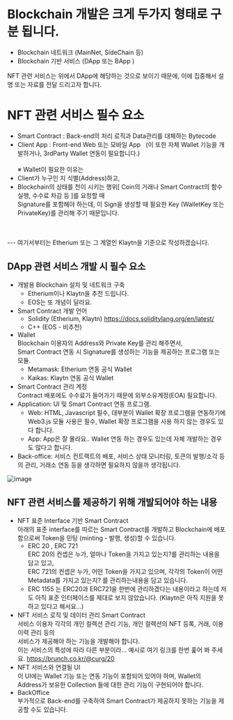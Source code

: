 # Blockchain 개발은 크게 두가지 형태로 구분 됩니다. 
- Blockchain 네트워크 (MainNet, SideChain 등)
- Blockchain 기반 서비스 (DApp 또는 BApp )

NFT 관련 서비스는 위에서 DApp에 해당하는 것으로 보이기 때문에, 이에 집중해서 설명 또는 자료를 전달 드리고자 합니다.

# NFT 관련 서비스 필수 요소
- Smart Contract : Back-end의 처리 로직과 Data관리를 대체하는 Bytecode
- Client App : Front-end Web 또는 모바일 App
  (이 또한 자체 Wallet 기능을 개발하거나, 3rdParty Wallet 연동이 필요합니다.)
<br/><br/>
※ Wallet이 필요한 이유는
- Client가 누구인 지 식별(Address)하고,
- Blockchain의 상태를 천이 시키는 행위[ Coin의 거래나 Smart Contract의 함수 실행, 수수료 차감 등 ]를 요청할 때<br/> Signature를 포함해야 하는데, 이 Sign을 생성할 때 필요한 Key (WalletKey 또는 PrivateKey)를 관리해 주기 때문입니다.

<br/>
<br/>
--- 여기서부터는 Etherium 또는 그 계열인 Klaytn을 기준으로 작성하겠습니다.<br/>

## DApp 관련 서비스 개발 시 필수 요소
- 개발용 Blockchain 설치 및 네트워크 구축
  - Etherium이나 Klaytn을 추천 드립니다.
  - EOS는 또 개념이 달라요.
- Smart Contract 개발 언어
  - Solidity (Etherium, Klaytn) https://docs.soliditylang.org/en/latest/
  - C++ (EOS - 비추천)
- Wallet<br/> Blockchain 이용자의 Address와 Private Key를 관리 해주면서,<br/> Smart Contract 연동 시 Signature를 생성하는 기능을 제공하는 프로그램 또는 모듈.
  - Metamask: Etherium 연동 공식 Wallet 
  - Kaikas: Klaytn 연동 공식 Wallet 
- Smart Contract 관리 계정<br/> Contract 배포에도 수수료가 들어가기 때문에 외부소유계정(EOA) 필요합니다.
- Application: UI 및 Smart Contract 연동 프로그램. 
  - Web: HTML, Javascript 필수, 대부분이 Wallet 확장 프로그램을 연동하기에 Web3.js 모듈 사용은 필수, Wallet 확장 프로그램을 사용 하지 않는 경우도 있다 합니다.
  - App: App은 잘 몰라요.. Wallet 연동 하는 경우도 있는데 자체 개발하는 경우도 많다고 합니다.
- Back-office: 서비스 컨트랙트의 배포, 서비스 상태 모니터링, 토큰의 발행/소각 등의 관리, 거래소 연동 등을 생각하면 필요하지 않을까 생각됩니다.

![image](https://user-images.githubusercontent.com/37832355/151664256-244686d0-bed3-42a3-aa19-d11b090936e6.png)



## NFT 관련 서비스를 제공하기 위해 개발되어야 하는 내용
- NFT 표준 Interface 기반 Smart Contract<br/>
아래의 표준 interface를 따르는 Smart Contract를 개발하고 Blockchain에 배포함으로써 Token을 민팅 (minting - 발행, 생성)할 수 있습니다.<br/>
  - ERC 20 , ERC 721<br/>
ERC 20의 컨셉은 누가, 얼마나 Token을 가지고 있는지?를 관리하는 내용을 담고 있고,<br/>
ERC 721의 컨셉은 누가, 어떤 Token을 가지고 있으며, 각각의 Token이 어떤 Metadata를 가지고 있는지? 를 관리하는내용을 담고 있습니다.
  - ERC 1155 는 ERC20과 ERC721을 한번에 관리하겠다는 내용이라고 하는데 저도 아직 표준 인터페이스를 제대로 보지 않았습니다. (Klaytn은 아직 지원을 못하고 있다고 해서요...)
- NFT 서비스 로직 및 데이터 관리 Smart Contract<br/>
서비스 이용자 각각의 개인 컬렉션 관리 기능, 개인 컬렉션의 NFT 등록, 거래, 이용 이력 관리 등의<br/>서비스가 제공해야 하는 기능을 개발해야 합니다.<br/>이는 서비스의 특성에 따라 다른 부분이라... 예시로 여기 링크를 한번 훑어 봐 주세요. https://brunch.co.kr/@curg/20<br/>
- NFT 서비스와 연결될 UI <br/>
이 UI에는 Wallet 기능 또는 연동 기능이 포함되어 있어야 하며, Wallet의 Address가 보유한 Collection 들에 대한 관리 기능이 구현되어야 합니다.<br/>
- BackOffice <br/>
부가적으로 Back-end를 구축하여 Smart Contract가 제공하지 못하는 기능을 제공할 수도 있습니다.
